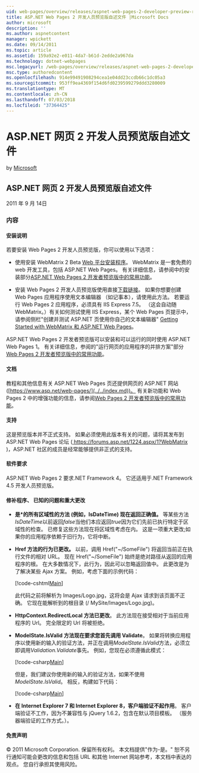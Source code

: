 ```yaml
---
uid: web-pages/overview/releases/aspnet-web-pages-2-developer-preview-readme
title: ASP.NET Web Pages 2 开发人员预览版自述文件 |Microsoft Docs
author: microsoft
description: ''
ms.author: aspnetcontent
manager: wpickett
ms.date: 09/14/2011
ms.topic: article
ms.assetid: 159a92e2-e011-4da7-b61d-2edde2a967da
ms.technology: dotnet-webpages
msc.legacyurl: /web-pages/overview/releases/aspnet-web-pages-2-developer-preview-readme
msc.type: authoredcontent
ms.openlocfilehash: 914e99491908294cea1e04dd23ccdb66c1dc05a3
ms.sourcegitcommit: 953ff9ea4369f154d6fd0239599279ddd3280009
ms.translationtype: MT
ms.contentlocale: zh-CN
ms.lasthandoff: 07/03/2018
ms.locfileid: "37364425"
---
```

<a name="aspnet-web-pages-2-developer-preview-readme"></a>ASP.NET 网页 2 开发人员预览版自述文件
====================
by [Microsoft](https://github.com/microsoft)

## <a name="aspnet-web-pages-2-developer-preview-readme"></a>ASP.NET 网页 2 开发人员预览版自述文件

2011 年 9 月 14日

### <a name="contents"></a>内容

#### <a id="_Toc303701284"></a>  安装说明

若要安装 Web Pages 2 开发人员预览版，你可以使用以下选项：

- 使用安装 WebMatrix 2 Beta [Web 平台安装程序](https://go.microsoft.com/fwlink/?LinkId=226883)。 WebMatrix 是一套免费的 web 开发工具，包括 ASP.NET Web Pages。 有关详细信息，请参阅中的安装部分[ASP.NET Web Pages 2 开发者预览版中的常用功能](https://go.microsoft.com/fwlink/?LinkID=227824)。

- 安装 Web Pages 2 开发人员预览版使用直接[下载链接](https://go.microsoft.com/fwlink/?LinkID=226335)。 如果你想要创建 Web Pages 应用程序使用文本编辑器 （如记事本），请使用此方法。 若要运行 Web Pages 2 应用程序，必须具有 IIS Express 7.5。 （这会自动随 WebMatrix。）有关如何测试使用 IIS Express，某个 Web Pages 页提示中，请参阅侧栏"创建并测试 ASP.NET 页使用你自己的文本编辑器" [Getting Started with WebMatrix 和 ASP.NET Web Pages](https://go.microsoft.com/fwlink/?LinkId=202889)。

ASP.NET Web Pages 2 开发者预览版可以安装和可以运行的同时使用 ASP.NET Web Pages 1。 <a id="a"></a>有关详细信息，参阅的"运行网页的应用程序的并排方案"部分[Web Pages 2 开发者预览版中的常用功能](https://go.microsoft.com/fwlink/?LinkID=227824)。

#### <a id="_Toc303701285"></a>  文档

教程和其他信息有关 ASP.NET Web Pages 页还提供网页的 ASP.NET 网站 ([https://www.asp.net/web-pages/](../../index.md))。 有关新功能和 Web Pages 2 中的增强功能的信息，请参阅[Web Pages 2 开发者预览版中的常用功能](https://go.microsoft.com/fwlink/?LinkID=227824)。

#### <a id="_Toc303701286"></a>  支持

<a id="_Toc209852135"></a><a id="_Toc255833657"></a> 这是预览版本并不正式支持。 如果必须使用此版本有关的问题，请将其发布到 ASP.NET Web Pages 论坛 ([ https://forums.asp.net/1224.aspx/1?WebMatrix ](https://forums.asp.net/1224.aspx/1?WebMatrix) )，ASP.NET 社区的成员是经常能够提供非正式的支持。

#### <a id="_Toc303701287"></a>  软件要求

ASP.NET Web Pages 2 要求.NET Framework 4。 它还适用于.NET Framework 4.5 开发人员预览版。

<a id="_Toc303701288"></a><a id="_Breaking_Changes"></a>

#### <a name="fixes-known-issues-and-breaking-changes"></a>修补程序、 已知的问题和重大更改

<a id="_Toc224729061"></a><a id="_Toc238051347"></a>

- **是\*的所有区域性的方法 (例如，IsDateTime) 现在返回正确值。** 等某些方法*IsDateTime*以前返回*false*当他们本应返回*true*因为它们先前已执行特定于区域性的检查。 已修复这些方法现在将区域性考虑在内。 这是一项重大更改;如果你的应用程序依赖于旧行为，它将中断。
- **Href 方法的行为已更改。** 以前，调用 Href("~/SomeFile") 将返回当前正在执行文件的相对 URL。 现在 Href("~/SomeFile") 始终是绝对路径从返回的应用程序的根。 在大多数情况下，此行为，因此可以忽略返回值中。 此更改是为了解决某些 Ajax 方案。 例如，考虑下面的示例代码： 

    [!code-cshtml[Main](aspnet-web-pages-2-developer-preview-readme/samples/sample1.cshtml)]

    此代码之前将解析为 Images/Logo.jpg，这将会是 Ajax 请求到该页面不正确。 它现在能解析到的根目录 (/ MySite/Images/Logo.jpg)。
- **HttpContext.RedirectLocal 方法已更改**。 此方法现在接受相对于当前应用程序的 Url。 完全限定的 Url 将被拒绝。
- **ModelState.IsValid 方法现在要求您首先调用 Validate**。 如果将转换应用程序以使用新的输入的验证方法，并正在调用*ModelState.IsValid*方法，必须立即调用*Validation.Validate*事先。 例如，您现在必须遵循此模式： 

    [!code-csharp[Main](aspnet-web-pages-2-developer-preview-readme/samples/sample2.cs)]

  但是，我们建议你使用新的输入的验证方法，如果不使用*ModelState.IsValid*。 相反，构建如下代码： 

    [!code-csharp[Main](aspnet-web-pages-2-developer-preview-readme/samples/sample3.cs)]
- **在 Internet Explorer 7 和 Internet Explorer 8，客户端验证不起作用**。 客户端验证不工作，因为不兼容性与 jQuery 1.6.2，包含在默认项目模板。 （服务器端验证的工作方式。）。

#### <a id="_Toc303701289"></a>  免责声明

© 2011 Microsoft Corporation. 保留所有权利。 本文档提供"作为-是。" 恕不另行通知可能会更改的信息和包括 URL 和其他 Internet 网站参考，本文档中表达的观点。 您自行承担其使用风险。

